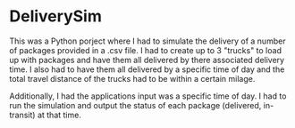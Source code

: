 # DeliverySim

This was a Python porject where I had to simulate the delivery of a number of packages 
provided in a .csv file. I had to create up to 3 "trucks" to load up with packages and 
have them all delivered by there associated delivery time. I also had to have them all delivered 
by a specific time of day and the total travel distance of the trucks had to be within a 
certain milage.

Additionally, I had the applications input was a specific time of day. I had to run the simulation and
output the status of each package (delivered, in-transit) at that time.
